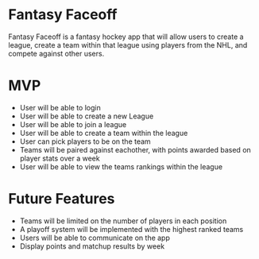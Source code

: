 # Fantasy Faceoff

Fantasy Faceoff is a fantasy hockey app that will allow users to create a league, create a team within that league using players from the NHL, and compete against other users. 

# MVP

* User will be able to login
* User will be able to create a new League
* User will be able to join a league
* User will be able to create a team within the league
* User can pick players to be on the team
* Teams will be paired against eachother, with points awarded based on player stats over a week
* User will be able to view the teams rankings within the league

# Future Features

* Teams will be limited on the number of players in each position
* A playoff system will be implemented with the highest ranked teams
* Users will be able to communicate on the app
* Display points and matchup results by week
